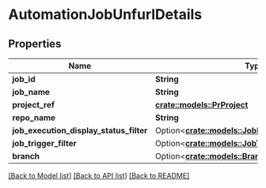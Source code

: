 # AutomationJobUnfurlDetails

## Properties

Name | Type | Description | Notes
------------ | ------------- | ------------- | -------------
**job_id** | **String** |  | 
**job_name** | **String** |  | 
**project_ref** | [**crate::models::PrProject**](PR_Project.md) |  | 
**repo_name** | **String** |  | 
**job_execution_display_status_filter** | Option<[**crate::models::JobExecutionDisplayStatus**](JobExecutionDisplayStatus.md)> |  | [optional]
**job_trigger_filter** | Option<[**crate::models::JobTriggerType**](JobTriggerType.md)> |  | [optional]
**branch** | Option<[**crate::models::Branch**](Branch.md)> |  | [optional]

[[Back to Model list]](../README.md#documentation-for-models) [[Back to API list]](../README.md#documentation-for-api-endpoints) [[Back to README]](../README.md)


